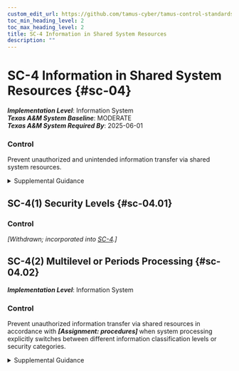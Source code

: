 ```yaml
---
custom_edit_url: https://github.com/tamus-cyber/tamus-control-standards/tree/main/content/tamus.edu/TAMUS_profile.yaml
toc_min_heading_level: 2
toc_max_heading_level: 2
title: SC-4 Information in Shared System Resources
description: ""
---
```


# SC-4 Information in Shared System Resources {#sc-04}

_**Implementation Level**_: Information System\
_**Texas A&M System Baseline**_: MODERATE\
_**Texas A&M System Required By**_: 2025-06-01

### Control

Prevent unauthorized and unintended information transfer via shared system resources.


<details><summary>Supplemental Guidance</summary>Preventing unauthorized and unintended information transfer via shared system resources stops information produced by the actions of prior users or roles (or the actions of processes acting on behalf of prior users or roles) from being available to current users or roles (or current processes acting on behalf of current users or roles) that obtain access to shared system resources after those resources have been released back to the system. Information in shared system resources also applies to encrypted representations of information. In other contexts, control of information in shared system resources is referred to as object reuse and residual information protection. Information in shared system resources does not address information remanence, which refers to the residual representation of data that has been nominally deleted; covert channels (including storage and timing channels), where shared system resources are manipulated to violate information flow restrictions; or components within systems for which there are only single users or roles.</details>


## SC-4(1) Security Levels {#sc-04.01}

### Control

<em>[Withdrawn; incorporated into [SC-4](/catalog/sc/sc-04).]</em>



## SC-4(2) Multilevel or Periods Processing {#sc-04.02}

_**Implementation Level**_: Information System

### Control

Prevent unauthorized information transfer via shared resources in accordance with <strong title="sc-04.02_odp"> <em>[Assignment: procedures]</em> </strong> when system processing explicitly switches between different information classification levels or security categories.


<details><summary>Supplemental Guidance</summary>Changes in processing levels can occur during multilevel or periods processing with information at different classification levels or security categories. It can also occur during serial reuse of hardware components at different classification levels. Organization-defined procedures can include approved sanitization processes for electronically stored information.</details>
